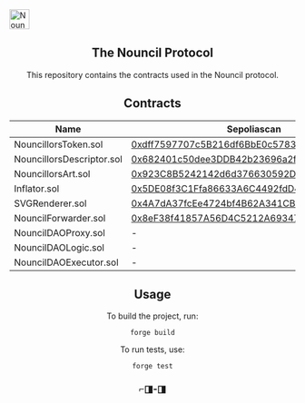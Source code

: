 <div align="left">
  <img src="https://github.com/curelycue/nouncillors-contracts/assets/22319741/13c335b7-47a2-4b9a-9fa3-a5dabbc08cc6" alt="Nouncil Logo" width="35">
</div>

<h2 align="center">The Nouncil Protocol</h2>

<p align="center">
  This repository contains the contracts used in the Nouncil protocol.
</p>

<h2 align="center">Contracts</h2>

<table align="center">
  <thead>
    <tr>
      <th>Name</th>
      <th>Sepoliascan</th>
      <th>Etherscan</th>
    </tr>
  </thead>
  <tbody>
    <tr>
      <td>NouncillorsToken.sol</td>
      <td><a href="https://sepolia.etherscan.io/address/0xdff7597707c5B216df6BbE0c5783A46b6a2D7aB7">0xdff7597707c5B216df6BbE0c5783A46b6a2D7aB7</a></td>
      <td>-</td>
    </tr>
    <tr>
      <td>NouncillorsDescriptor.sol</td>
      <td><a href="https://sepolia.etherscan.io/address/0x682401c50dee3DDB42b23696a2f20817148A6b0a">0x682401c50dee3DDB42b23696a2f20817148A6b0a</a></td>
      <td>-</td>
    </tr>
    <tr>
      <td>NouncillorsArt.sol</td>
      <td><a href="https://sepolia.etherscan.io/address/0x923C8B5242142d6d376630592DA46443e4e1269c">0x923C8B5242142d6d376630592DA46443e4e1269c</a></td>
      <td>-</td>
    </tr>
    <tr>
      <td>Inflator.sol</td>
      <td><a href="https://sepolia.etherscan.io/address/0x5DE08f3C1Ffa86633A6C4492fdD4C3C696E00567">0x5DE08f3C1Ffa86633A6C4492fdD4C3C696E00567</a></td>
      <td>-</td>
    </tr>
    <tr>
      <td>SVGRenderer.sol</td>
      <td><a href="https://sepolia.etherscan.io/address/0x4A7dA37fcEe4724bf4B62A341CB8E51bb21f14eB">0x4A7dA37fcEe4724bf4B62A341CB8E51bb21f14eB</a></td>
      <td>-</td>
    </tr>
    <tr>
      <td>NouncilForwarder.sol</td>
      <td><a href="https://sepolia.etherscan.com/address/0x8eF38f41857A56D4C5212A69347f8B47013D5773">0x8eF38f41857A56D4C5212A69347f8B47013D5773</a></td>
      <td>-</td>
    </tr>
    <tr>
      <td>NouncilDAOProxy.sol</td>
      <td>-</td>
      <td>-</td>
    </tr>
    <tr>
      <td>NouncilDAOLogic.sol</td>
      <td>-</td>
      <td>-</td>
    </tr>
    <tr>
      <td>NouncilDAOExecutor.sol</td>
      <td>-</td>
      <td>-</td>
    </tr>
  </tbody>
</table>

<h2 align="center">Usage</h2>

<p align="center">
  To build the project, run:
</p>

<div align="center">
<pre>
<code>forge build</code>
</pre>
</div>

<p align="center">
  To run tests, use:
</p>

<div align="center">
<pre>
<code>forge test</code>
</pre>
</div>

<h3 align="center">️⌐◨-◨</h3>

